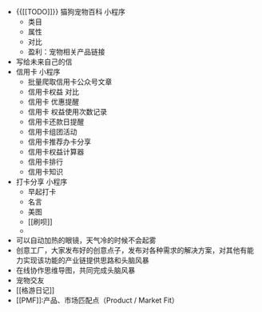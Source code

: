 - {{[[TODO]]}} 猫狗宠物百科 小程序
    - 类目
    - 属性
    - 对比
    - 盈利：宠物相关产品链接
- 写给未来自己的信
- 信用卡 小程序
    - 批量爬取信用卡公众号文章
    - 信用卡权益 对比
    - 信用卡 优惠提醒
    - 信用卡 权益使用次数记录
    - 信用卡还款日提醒
    - 信用卡组团活动
    - 信用卡推荐办卡分享
    - 信用卡权益计算器
    - 信用卡排行
    - 信用卡知识
- 打卡分享 小程序
    - 早起打卡
    - 名言
    - 美图
    - [[刷呗]]
    - 
- 可以自动加热的眼镜，天气冷的时候不会起雾
- 创意工厂，大家发布好的创意点子，发布对各种需求的解决方案，对其他有能力实现该功能的产业链提供思路和头脑风暴
- 在线协作思维导图，共同完成头脑风暴
- 宠物交友
- [[格游日记]]
- [[PMF]]:产品、市场匹配点（Product / Market Fit）

